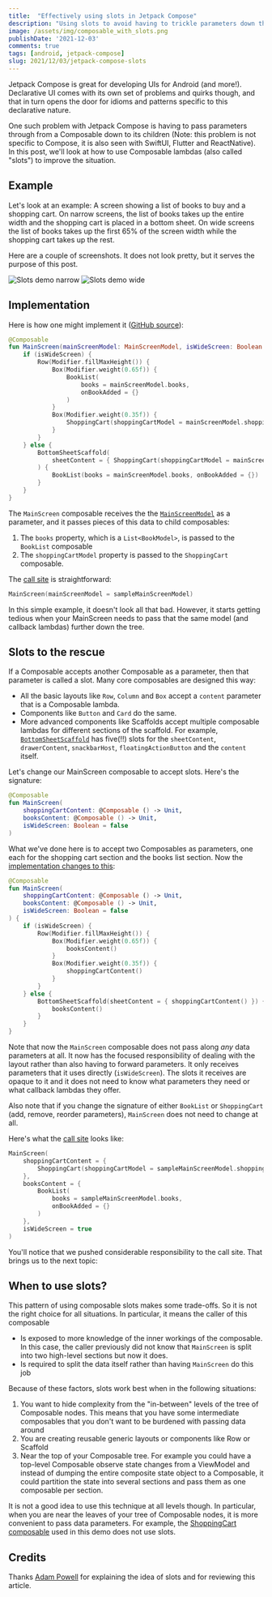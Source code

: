 ```yaml
---
title:  "Effectively using slots in Jetpack Compose"
description: "Using slots to avoid having to trickle parameters down the tree of Composables"
image: /assets/img/composable_with_slots.png
publishDate: '2021-12-03'
comments: true
tags: [android, jetpack-compose]
slug: 2021/12/03/jetpack-compose-slots
---
```


Jetpack Compose is great for developing UIs for Android (and more!). Declarative UI comes with its own set of problems and quirks though, and that in turn opens the door for idioms and patterns specific to this declarative nature.

One such problem with Jetpack Compose is having to pass parameters through from a Composable down to its children (Note: this problem is not specific to Compose, it is also seen with SwiftUI, Flutter and ReactNative). In this post, we'll look at how to use Composable lambdas (also called "slots") to improve the situation.

## Example

Let's look at an example: A screen showing a list of books to buy and a shopping cart. On narrow screens, the list of books takes up the entire width and the shopping cart is placed in a bottom sheet. On wide screens the list of books takes up the first 65% of the screen width while the shopping cart takes up the rest.

Here are a couple of screenshots. It does not look pretty, but it serves the purpose of this post.

<img src="/blog/assets/img/SlotsDemoNarrow.png" alt="Slots demo narrow" style="max-height: 555px; max-width: 270px;"/>

<img src="/blog/assets/img/SlotsDemoWide.png" alt="Slots demo wide" style="max-height: 270px; max-width: 555px;"/>

## Implementation

Here is how one might implement it ([GitHub source](https://github.com/curioustechizen/compose-slots-sample/blob/e4dc309521354d690aed63085b867615b7edc519/app/src/main/java/in/kiranrao/slotsdemo/ui/components/MainScreen.kt#L14-L34)):

```kt
@Composable
fun MainScreen(mainScreenModel: MainScreenModel, isWideScreen: Boolean = false) {
    if (isWideScreen) {
        Row(Modifier.fillMaxHeight()) {
            Box(Modifier.weight(0.65f)) {
                BookList(
                    books = mainScreenModel.books,
                    onBookAdded = {}
                )
            }
            Box(Modifier.weight(0.35f)) {
                ShoppingCart(shoppingCartModel = mainScreenModel.shoppingCartModel)
            }
        }
    } else {
        BottomSheetScaffold(
            sheetContent = { ShoppingCart(shoppingCartModel = mainScreenModel.shoppingCartModel) }
        ) {
            BookList(books = mainScreenModel.books, onBookAdded = {})
        }
    }
}
```

The `MainScreen` composable receives the the [`MainScreenModel`](https://github.com/curioustechizen/compose-slots-sample/blob/e4dc309521354d690aed63085b867615b7edc519/app/src/main/java/in/kiranrao/slotsdemo/data/MainScreenModel.kt) as a parameter, and it passes pieces of this data to child composables:

1. The `books` property, which is a `List<BookModel>`, is passed to the `BookList` composable
1. The `shoppingCartModel` property is passed to the `ShoppingCart` composable.

The [call site](https://github.com/curioustechizen/compose-slots-sample/blob/e4dc309521354d690aed63085b867615b7edc519/app/src/main/java/in/kiranrao/slotsdemo/MainActivity.kt#L24) is straightforward:

```kt
MainScreen(mainScreenModel = sampleMainScreenModel)
```

In this simple example, it doesn't look all that bad. However, it starts getting tedious when your MainScreen needs to pass that the same model (and callback lambdas) further down the tree.

## Slots to the rescue

If a Composable accepts another Composable as a parameter, then that parameter is called a slot. Many core composables are designed this way: 

- All the basic layouts like `Row`, `Column` and `Box` accept a `content` parameter that is a Composable lambda. 
- Components like `Button` and `Card` do the same. 
- More advanced components like Scaffolds accept multiple composable lambdas for different sections of the scaffold. For example, [`BottomSheetScaffold`](https://cs.android.com/androidx/platform/tools/dokka-devsite-plugin/+/master:testData/compose/source/androidx/compose/material/BottomSheetScaffold.kt;l=259;drc=6fed3de7a56143de954d55e508a7449deb9af582) has five(!!) slots for the `sheetContent`, `drawerContent`, `snackbarHost`, `floatingActionButton` and the `content` itself.

Let's change our MainScreen composable to accept slots. Here's the signature:

```kt
@Composable
fun MainScreen(
    shoppingCartContent: @Composable () -> Unit,
    booksContent: @Composable () -> Unit,
    isWideScreen: Boolean = false
)
```

What we've done here is to accept two Composables as parameters, one each for the shopping cart section and the books list section. Now the [implementation changes to this](https://github.com/curioustechizen/compose-slots-sample/blob/e4dc309521354d690aed63085b867615b7edc519/app/src/main/java/in/kiranrao/slotsdemo/ui/components/MainScreen.kt#L37-L57):

```kt
@Composable
fun MainScreen(
    shoppingCartContent: @Composable () -> Unit,
    booksContent: @Composable () -> Unit,
    isWideScreen: Boolean = false
) {
    if (isWideScreen) {
        Row(Modifier.fillMaxHeight()) {
            Box(Modifier.weight(0.65f)) {
                booksContent()
            }
            Box(Modifier.weight(0.35f)) {
                shoppingCartContent()
            }
        }
    } else {
        BottomSheetScaffold(sheetContent = { shoppingCartContent() }) {
            booksContent()
        }
    }
}
```

Note that now the `MainScreen` composable does not pass along _any_ data parameters at all. It now has the focused responsibility of dealing with the layout rather than also having to forward parameters. It only receives parameters that it uses directly (`isWideScreen`). The slots it receives are opaque to it and it does not need to know what parameters they need or what callback lambdas they offer.

Also note that if you change the signature of either `BookList` or `ShoppingCart` (add, remove, reorder parameters), `MainScreen` does not need to change at all.

Here's what the [call site](https://github.com/curioustechizen/compose-slots-sample/blob/e4dc309521354d690aed63085b867615b7edc519/app/src/main/java/in/kiranrao/slotsdemo/SlotsActivity.kt#L27-L39) looks like:

```kt
MainScreen(
    shoppingCartContent = {
        ShoppingCart(shoppingCartModel = sampleMainScreenModel.shoppingCartModel)
    },
    booksContent = {
        BookList(
            books = sampleMainScreenModel.books,
            onBookAdded = {}
        )
    },
    isWideScreen = true
)
```

You'll notice that we pushed considerable responsibility to the call site. That brings us to the next topic:

## When to use slots?

This pattern of using composable slots makes some trade-offs. So it is not the right choice for all situations. In particular, it means the caller of this composable

- Is exposed to more knowledge of the inner workings of the composable. In this case, the caller previously did not know that `MainScreen` is split into two high-level sections but now it does.
- Is required to split the data itself rather than having `MainScreen` do this job

Because of these factors, slots work best when in the following situations:

1. You want to hide complexity from the "in-between" levels of the tree of Composable nodes. This means that you have some intermediate composables that you don't want to be burdened with passing data around
1. You are creating reusable generic layouts or components like Row or Scaffold
1. Near the top of your Composable tree. For example you could have a top-level Composable observe state changes from a ViewModel and instead of dumping the entire composite state object to a Composable, it could partition the state into several sections and pass them as one composable per section.

It is not a good idea to use this technique at all levels though. In particular, when you are near the leaves of your tree of Composable nodes, it is more convenient to pass data parameters. For example, the [ShoppingCart composable](https://github.com/curioustechizen/compose-slots-sample/blob/e4dc309521354d690aed63085b867615b7edc519/app/src/main/java/in/kiranrao/slotsdemo/ui/components/ShoppingCart.kt) used in this demo does not use slots.

## Credits

Thanks [Adam Powell](https://twitter.com/adamwp) for explaining the idea of slots and for reviewing this article.